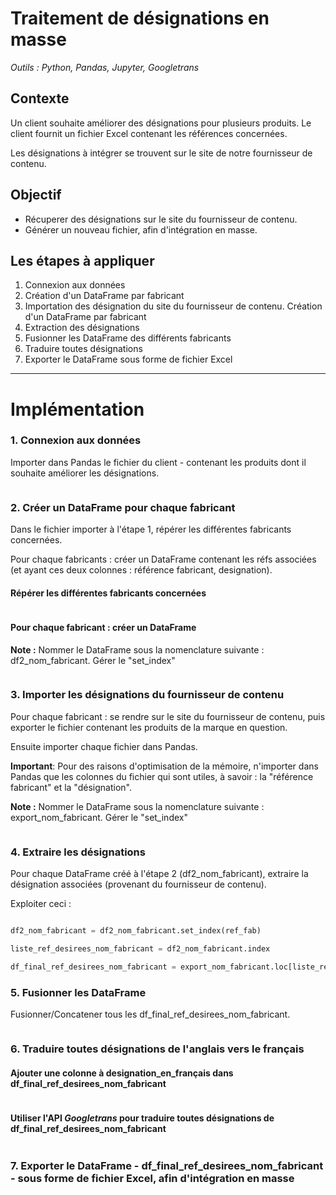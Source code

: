 # Traitement de désignations en masse

_Outils : Python, Pandas, Jupyter, Googletrans_

## Contexte

Un client souhaite améliorer des désignations pour plusieurs produits. Le client fournit un fichier Excel contenant les références concernées.

Les désignations à intégrer se trouvent sur le site de notre fournisseur de contenu.

## Objectif

- Récuperer des désignations sur le site du fournisseur de contenu. 
- Générer un nouveau fichier, afin d'intégration en masse.

## Les étapes à appliquer

1. Connexion aux données
2. Création d'un DataFrame par fabricant
3. Importation des désignation du site du fournisseur de contenu. Création d'un DataFrame par fabricant
4. Extraction des désignations
5. Fusionner les DataFrame des différents fabricants
6. Traduire toutes désignations
7. Exporter le DataFrame sous forme de fichier Excel

-------------------------------------------------------------------------------------------------------------------------------------------------------------------

# Implémentation

### 1. Connexion aux données

Importer dans Pandas le fichier du client - contenant les produits dont il souhaite améliorer les désignations.
```python

```


### 2. Créer un DataFrame pour chaque fabricant

Dans le fichier importer à l'étape 1, répérer les différentes fabricants concernées. 

Pour chaque fabricants : créer un DataFrame contenant les réfs associées (et ayant ces deux colonnes : référence fabricant, designation). 

#### Répérer les différentes fabricants concernées
```python

```

#### Pour chaque fabricant : créer un DataFrame

__Note :__ Nommer le DataFrame sous la nomenclature suivante : df2_nom_fabricant. Gérer le "set_index"
```python

```


### 3. Importer les désignations du fournisseur de contenu

Pour chaque fabricant : se rendre sur le site du fournisseur de contenu, puis exporter le fichier contenant les produits de la marque en question. 

Ensuite importer chaque fichier dans Pandas.

__Important__: 
Pour des raisons d'optimisation de la mémoire, n'importer dans Pandas que les colonnes du fichier qui sont utiles, à savoir : la "référence fabricant" et la "désignation". 

__Note :__ Nommer le DataFrame sous la nomenclature suivante : export_nom_fabricant. Gérer le "set_index"

```python

```


### 4. Extraire les désignations

Pour chaque DataFrame créé à l'étape 2 (df2_nom_fabricant), extraire la désignation associées (provenant du fournisseur de contenu).

Exploiter ceci :

```python

df2_nom_fabricant = df2_nom_fabricant.set_index(ref_fab)

liste_ref_desirees_nom_fabricant = df2_nom_fabricant.index

df_final_ref_desirees_nom_fabricant = export_nom_fabricant.loc[liste_ref_desirees_nom_fabricant]

```


### 5. Fusionner les DataFrame

Fusionner/Concatener tous les df_final_ref_desirees_nom_fabricant.

```python

```


### 6. Traduire toutes désignations de l'anglais vers le français

#### Ajouter une colonne à designation_en_français dans df_final_ref_desirees_nom_fabricant
```python

```

#### Utiliser l'API _Googletrans_ pour traduire toutes désignations de df_final_ref_desirees_nom_fabricant 

```python

```


### 7. Exporter le DataFrame - df_final_ref_desirees_nom_fabricant - sous forme de fichier Excel, afin d'intégration en masse

```python

```
